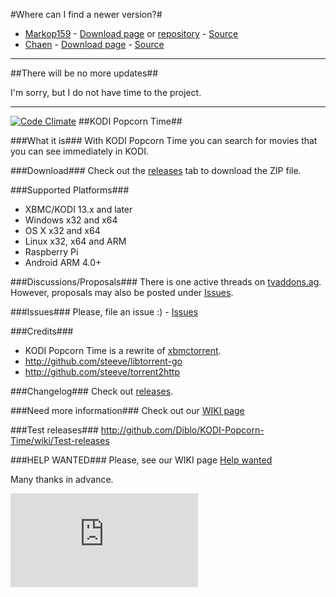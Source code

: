 #Where can I find a newer version?#

* [Markop159](https://github.com/markop159) - [Download page](https://github.com/markop159/KODI-Popcorn-Time/wiki/Download) or [repository](https://github.com/markop159/Markop159-repository/tree/master/Releases/plugin.video.kodipopcorntime) - [Source](https://github.com/markop159/KODI-Popcorn-Time)
* [Chaen](https://github.com/chaen) - [Download page](https://github.com/chaen/KODI-Popcorn-Time/releases) - [Source](https://github.com/chaen/KODI-Popcorn-Time/)

<hr>

##There will be no more updates##

I'm sorry, but I do not have time to the project.

<hr>

[![Code Climate](https://codeclimate.com/github/Diblo/KODI-Popcorn-Time/badges/gpa.svg)](https://codeclimate.com/github/Diblo/KODI-Popcorn-Time)
##KODI Popcorn Time##

###What it is###
With KODI Popcorn Time you can search for movies that you can see immediately in KODI.

###Download###
Check out the [releases](http://github.com/Diblo/KODI-Popcorn-Time/releases) tab to download the ZIP file.

###Supported Platforms###
* XBMC/KODI 13.x and later
* Windows x32 and x64
* OS X x32 and x64
* Linux x32, x64 and ARM
* Raspberry Pi
* Android ARM 4.0+

###Discussions/Proposals###
There is one active threads on [tvaddons.ag](http://forums.tvaddons.ag/threads/32586-KODI-Popcorn-Time?p=271031). However, proposals may also be posted under [Issues](http://github.com/Diblo/KODI-Popcorn-Time/issues).

###Issues###
Please, file an issue :) - [Issues](http://github.com/Diblo/KODI-Popcorn-Time/issues)

###Credits###
* KODI Popcorn Time is a rewrite of [xbmctorrent](http://github.com/steeve/xbmctorrent).
* http://github.com/steeve/libtorrent-go
* http://github.com/steeve/torrent2http

###Changelog###
Check out [releases](http://github.com/Diblo/KODI-Popcorn-Time/releases).

###Need more information###
Check out our [WIKI page](http://github.com/Diblo/KODI-Popcorn-Time/wiki/Welcome-to-the-KODI-Popcorn-Time-wiki!)

###Test releases###
http://github.com/Diblo/KODI-Popcorn-Time/wiki/Test-releases

###HELP WANTED###
Please, see our WIKI page [Help wanted](http://github.com/Diblo/KODI-Popcorn-Time/wiki/Help-wanted)

Many thanks in advance.

[![Analytics](https://ga-beacon.appspot.com/UA-63872919-1/KODI-Popcorn-Time/readme.md)](https://github.com/igrigorik/ga-beacon)
